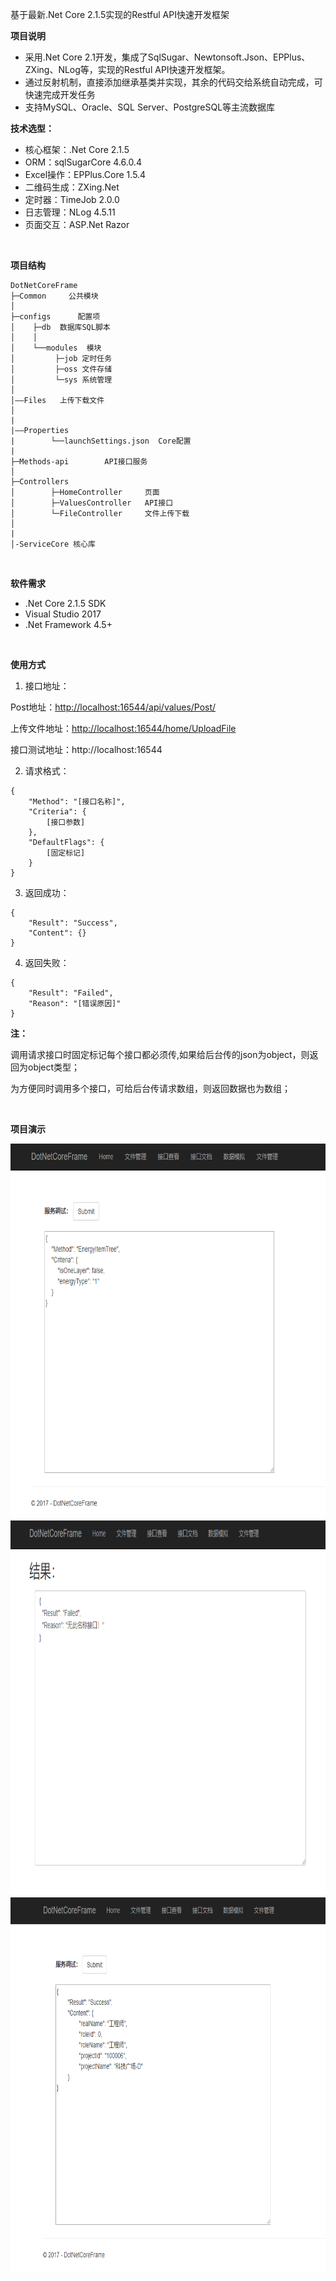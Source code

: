 基于最新.Net Core 2.1.5实现的Restful API快速开发框架

**项目说明** 
- 采用.Net Core 2.1开发，集成了SqlSugar、Newtonsoft.Json、EPPlus、ZXing、NLog等，实现的Restful API快速开发框架。
- 通过反射机制，直接添加继承基类并实现，其余的代码交给系统自动完成，可快速完成开发任务
- 支持MySQL、Oracle、SQL Server、PostgreSQL等主流数据库
  <br>

 **技术选型：** 

- 核心框架：.Net Core 2.1.5
- ORM：sqlSugarCore 4.6.0.4
- Excel操作：EPPlus.Core 1.5.4
- 二维码生成：ZXing.Net
- 定时器：TimeJob 2.0.0
- 日志管理：NLog 4.5.11
- 页面交互：ASP.Net Razor

<br>

**项目结构** 
```
DotNetCoreFrame
├─Common     公共模块
│ 
├─configs      配置项
│    ├─db  数据库SQL脚本
│    │ 
│    └──modules  模块
│         ├─job 定时任务
│         ├─oss 文件存储
│         └─sys 系统管理
│    
│——Files   上传下载文件       
│ 
|
|——Properties
|        └──launchSettings.json  Core配置
|
├─Methods-api        API接口服务
│ 
├─Controllers  
│        ├─HomeController     页面
│        ├─ValuesController   API接口
│        └─FileController     文件上传下载          
│     
|
│-ServiceCore 核心库
```

<br>

 **软件需求** 
- .Net Core 2.1.5 SDK
- Visual Studio 2017
- .Net Framework 4.5+

<br>

**使用方式**

1. 接口地址：

Post地址：<http://localhost:16544/api/values/Post/>

上传文件地址：<http://localhost:16544/home/UploadFile>

接口测试地址：http://localhost:16544

2. 请求格式：

```
{
	"Method": "[接口名称]",
	"Criteria": {
		[接口参数]
	},
	"DefaultFlags": {
		[固定标记]
	}
}
```

3. 返回成功：

```
{
	"Result": "Success",
	"Content": {}
}
```

4. 返回失败：

```
{
    "Result": "Failed",
    "Reason": "[错误原因]"
}
```

 **注：**

调用请求接口时固定标记每个接口都必须传,如果给后台传的json为object，则返回为object类型；

为方便同时调用多个接口，可给后台传请求数组，则返回数据也为数组；

<br>

**项目演示**

<p align="center">
  <img height="600" src="./template/img/1.png?sanitize=true">
  <img height="600" src="./template/img/2.png?sanitize=true">
  <img height="600" src="./template/img/3.png?sanitize=true">
</p>

<br>

